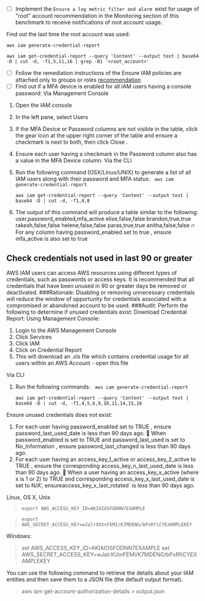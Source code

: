 - [ ] Implement the `Ensure a log metric filter and alarm `exist for usage of "root" account recommendation in the Monitoring section of this benchmark to receive notifications of root account usage.

Find out the last time the root account was used:

`aws iam generate-credential-report`

`aws iam get-credential-report --query 'Content' --output text | base64 -D | cut -d, -f1,5,11,16 | grep -B1 '<root_account>'`

- [ ] Follow the remediation instructions of the Ensure IAM policies are attached only to groups or roles [recommendation](http://docs.aws.amazon.com/IAM/latest/UserGuide/best-practices.html)
- [ ] Find out if a MFA device is enabled for all IAM users having a console password:
Via Management Console
1. Open the IAM console 
2. In the left pane, select Users
3. If the MFA Device or Password columns are not visible in the table, click the gear
icon at the upper right corner of the table and ensure a checkmark is next to both,
then click Close .
4. Ensure each user having a checkmark in the Password column also has a value in the
MFA Device column.
Via the CLI
5. Run the following command (OSX/Linux/UNIX) to generate a list of all IAM users along with their password and MFA status:
` aws iam generate-credential-report`

    `aws iam get-credential-report --query 'Content' --output text | base64 -D | cut -d, -f1,4,8`

6. The output of this command will produce a table similar to the following:
user,password_enabled,mfa_active
elise,false,false
brandon,true,true
rakesh,false,false
helene,false,false
paras,true,true
anitha,false,false
:fire: For any column having password_enabled set to true , ensure mfa_active is also set to true
## Check credentials not used in last 90 or greater
AWS IAM users can access AWS resources using different types of credentials, such as passwords or access keys. It is recommended that all credentials that have been unused in 90 or greater days be removed or deactivated.
###Rationale:
Disabling or removing unnecessary credentials will reduce the window of opportunity for credentials associated with a compromised or abandoned account to be used.
###Audit:
Perform the following to determine if unused credentials exist:
Download Credential Report:
Using Management Console:
1. Login to the AWS Management Console
2. Click Services
3. Click IAM
4. Click on Credential Report
5. This will download an .xls file which contains credential usage for all users within an AWS Account - open this file

Via CLI
1. Run the following commands:
   ` aws iam generate-credential-report`

    `aws iam get-credential-report --query 'Content' --output text | base64 -D | cut -d, -f1,4,5,6,9,10,11,14,15,16`

Ensure unused credentials does not exist:
1. For each user having password_enabled set to TRUE , ensure password_last_used_date is less than 90 days ago.
 When password_enabled is set to TRUE and password_last_used is set to No_Information , ensure password_last_changed is less than 90 days ago.
3. For each user having an access_key_1_active or access_key_2_active to TRUE , ensure the corresponding access_key_n_last_used_date is less than 90 days ago.
 When a user having an access_key_x_active (where x is 1 or 2) to TRUE and corresponding access_key_x_last_used_date is set to N/A', ensureaccess_key_x_last_rotated` is less than 90 days ago.



Linux, OS X, Unix
> `export AWS_ACCESS_KEY_ID=AKIAIOSFODNN7EXAMPLE`

> `export AWS_SECRET_ACCESS_KEY=wJalrXUtnFEMI/K7MDENG/bPxRfiCYEXAMPLEKEY`

Windows:
> set AWS_ACCESS_KEY_ID=AKIAIOSFODNN7EXAMPLE
> set AWS_SECRET_ACCESS_KEY=wJalrXUtnFEMI/K7MDENG/bPxRfiCYEXAMPLEKEY

You can use the following command to retrieve the details about your IAM entities and then save them to a JSON file (the default output format).

> aws iam get-account-authorization-details > output.json